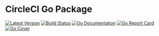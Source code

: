 # CircleCI Go Package

[![Latest Version](http://img.shields.io/github/release/mtchavez/circlecigo.svg?style=flat-square)](https://github.com/mtchavez/circlecigo/releases)
[![Build Status](https://travis-ci.org/mtchavez/circlecigo.svg?branch=master)](https://travis-ci.org/mtchavez/circlecigo)
[![Go Documentation](http://img.shields.io/badge/go-documentation-blue.svg?style=flat-square)](http://godoc.org/github.com/mtchavez/circlecigo)
[![Go Report Card](https://goreportcard.com/badge/github.com/mtchavez/circlecigo)](https://goreportcard.com/report/github.com/mtchavez/circlecigo)
[![Go Cover](http://gocover.io/_badge/github.com/mtchavez/circlecigo)](http://gocover.io/github.com/mtchavez/circlecigo)
